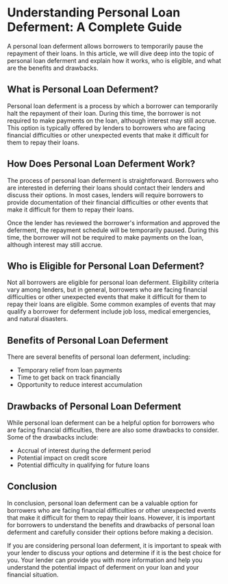 # Understanding Personal Loan Deferment: A Complete Guide

A personal loan deferment allows borrowers to temporarily pause the repayment of their loans. In this article, we will dive deep into the topic of personal loan deferment and explain how it works, who is eligible, and what are the benefits and drawbacks.

## What is Personal Loan Deferment?

Personal loan deferment is a process by which a borrower can temporarily halt the repayment of their loan. During this time, the borrower is not required to make payments on the loan, although interest may still accrue. This option is typically offered by lenders to borrowers who are facing financial difficulties or other unexpected events that make it difficult for them to repay their loans.

## How Does Personal Loan Deferment Work?

The process of personal loan deferment is straightforward. Borrowers who are interested in deferring their loans should contact their lenders and discuss their options. In most cases, lenders will require borrowers to provide documentation of their financial difficulties or other events that make it difficult for them to repay their loans.

Once the lender has reviewed the borrower's information and approved the deferment, the repayment schedule will be temporarily paused. During this time, the borrower will not be required to make payments on the loan, although interest may still accrue.

## Who is Eligible for Personal Loan Deferment?

Not all borrowers are eligible for personal loan deferment. Eligibility criteria vary among lenders, but in general, borrowers who are facing financial difficulties or other unexpected events that make it difficult for them to repay their loans are eligible. Some common examples of events that may qualify a borrower for deferment include job loss, medical emergencies, and natural disasters.

## Benefits of Personal Loan Deferment

There are several benefits of personal loan deferment, including:

- Temporary relief from loan payments
- Time to get back on track financially
- Opportunity to reduce interest accumulation

## Drawbacks of Personal Loan Deferment

While personal loan deferment can be a helpful option for borrowers who are facing financial difficulties, there are also some drawbacks to consider. Some of the drawbacks include:

- Accrual of interest during the deferment period
- Potential impact on credit score
- Potential difficulty in qualifying for future loans

## Conclusion

In conclusion, personal loan deferment can be a valuable option for borrowers who are facing financial difficulties or other unexpected events that make it difficult for them to repay their loans. However, it is important for borrowers to understand the benefits and drawbacks of personal loan deferment and carefully consider their options before making a decision.

If you are considering personal loan deferment, it is important to speak with your lender to discuss your options and determine if it is the best choice for you. Your lender can provide you with more information and help you understand the potential impact of deferment on your loan and your financial situation.